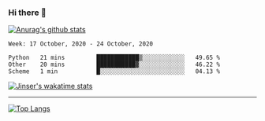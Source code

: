 ### Hi there 👋

[![Anurag's github stats](https://github-readme-stats.vercel.app/api?username=jinserrr&show_icons=true)](https://github.com/anuraghazra/github-readme-stats)


<!--START_SECTION:waka-->
```text
Week: 17 October, 2020 - 24 October, 2020

Python   21 mins         ████████████▒░░░░░░░░░░░░   49.65 % 
Other    20 mins         ███████████▓░░░░░░░░░░░░░   46.22 % 
Scheme   1 min           █░░░░░░░░░░░░░░░░░░░░░░░░   04.13 % 
```
<!--END_SECTION:waka-->

[![Jinser's wakatime stats](https://github-readme-stats.vercel.app/api/wakatime?username=jinser)](https://github.com/anuraghazra/github-readme-stats)

***

[![Top Langs](https://github-readme-stats.vercel.app/api/top-langs/?username=jinserrr)](https://github.com/anuraghazra/github-readme-stats)
